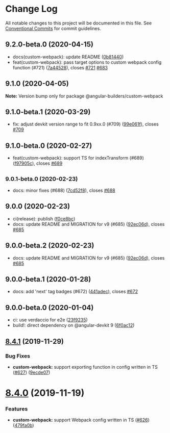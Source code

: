 # Change Log

All notable changes to this project will be documented in this file.
See [Conventional Commits](https://conventionalcommits.org) for commit guidelines.

## 9.2.0-beta.0 (2020-04-15)

* docs(custom-webpack): update README ([0b81440](https://github.com/just-jeb/angular-builders/tree/master/packages/custom-webpack/commit/0b81440))
* feat(custom-webpack): pass target options to custom webpack config function (#721) ([7a44528](https://github.com/just-jeb/angular-builders/tree/master/packages/custom-webpack/commit/7a44528)), closes [#721](https://github.com/just-jeb/angular-builders/tree/master/packages/custom-webpack/issues/721) [#683](https://github.com/just-jeb/angular-builders/tree/master/packages/custom-webpack/issues/683)





## 9.1.0 (2020-04-05)

**Note:** Version bump only for package @angular-builders/custom-webpack

## 9.1.0-beta.1 (2020-03-29)

- fix: adjust devkit version range to fit 0.9xx.0 (#709) ([99e061f](https://github.com/just-jeb/angular-builders/tree/master/packages/custom-webpack/commit/99e061f)), closes [#709](https://github.com/just-jeb/angular-builders/tree/master/packages/custom-webpack/issues/709)

## 9.1.0-beta.0 (2020-02-27)

- feat(custom-webpack): support TS for indexTransform (#689) ([f97905c](https://github.com/just-jeb/angular-builders/tree/master/packages/custom-webpack/commit/f97905c)), closes [#689](https://github.com/just-jeb/angular-builders/tree/master/packages/custom-webpack/issues/689)

## <small>9.0.1-beta.0 (2020-02-23)</small>

- docs: minor fixes (#688) ([7cd52f8](https://github.com/just-jeb/angular-builders/tree/master/packages/custom-webpack/commit/7cd52f8)), closes [#688](https://github.com/just-jeb/angular-builders/tree/master/packages/custom-webpack/issues/688)

## 9.0.0 (2020-02-23)

- ci(release): publish ([f0ce8bc](https://github.com/just-jeb/angular-builders/tree/master/packages/custom-webpack/commit/f0ce8bc))
- docs: update README and MIGRATION for v9 (#685) ([92ec06d](https://github.com/just-jeb/angular-builders/tree/master/packages/custom-webpack/commit/92ec06d)), closes [#685](https://github.com/just-jeb/angular-builders/tree/master/packages/custom-webpack/issues/685)

## 9.0.0-beta.2 (2020-02-23)

- docs: update README and MIGRATION for v9 (#685) ([92ec06d](https://github.com/just-jeb/angular-builders/tree/master/packages/custom-webpack/commit/92ec06d)), closes [#685](https://github.com/just-jeb/angular-builders/tree/master/packages/custom-webpack/issues/685)

## 9.0.0-beta.1 (2020-01-28)

- docs: add 'next' tag badges (#672) ([441adec](https://github.com/just-jeb/angular-builders/tree/master/packages/custom-webpack/commit/441adec)), closes [#672](https://github.com/just-jeb/angular-builders/tree/master/packages/custom-webpack/issues/672)

## 9.0.0-beta.0 (2020-01-04)

- ci: use verdaccio for e2e ([23f9235](https://github.com/just-jeb/angular-builders/tree/master/packages/custom-webpack/commit/23f9235))
- build!: direct dependency on @angular-devkit 9 ([6f0ac12](https://github.com/just-jeb/angular-builders/tree/master/packages/custom-webpack/commit/6f0ac12))

## [8.4.1](https://github.com/just-jeb/angular-builders/tree/master/packages/custom-webpack/compare/@angular-builders/custom-webpack@8.4.0...@angular-builders/custom-webpack@8.4.1) (2019-11-29)

### Bug Fixes

- **custom-webpack:** support exporting function in config written in TS ([#627](https://github.com/just-jeb/angular-builders/tree/master/packages/custom-webpack/issues/627)) ([9ecde07](https://github.com/just-jeb/angular-builders/tree/master/packages/custom-webpack/commit/9ecde07adc80291993d59a363ce7330996bde1f4))

# [8.4.0](https://github.com/just-jeb/angular-builders/tree/master/packages/custom-webpack/compare/@angular-builders/custom-webpack@8.3.0...@angular-builders/custom-webpack@8.4.0) (2019-11-19)

### Features

- **custom-webpack:** support Webpack config written in TS ([#626](https://github.com/just-jeb/angular-builders/tree/master/packages/custom-webpack/issues/626)) ([479fa0b](https://github.com/just-jeb/angular-builders/tree/master/packages/custom-webpack/commit/479fa0bb1664ec618d482c15f0e52ba9d58acb07))
